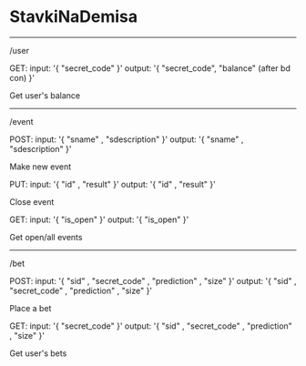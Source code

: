 # StavkiNaDemisa
****
/user

GET:
    input:  '{ "secret_code" }'
    output: '{ "secret_code", "balance" (after bd con) }'

Get user's balance

****
/event

POST:
    input:  '{ "sname" , "sdescription" }'
    output: '{ "sname" , "sdescription" }'

Make new event

PUT:
    input:  '{ "id" , "result" }'
    output: '{ "id" , "result" }'

Close event

GET:
    input:  '{ "is_open" }'
    output: '{ "is_open" }'

Get open/all events

****
/bet

POST:
    input:  '{ "sid" , "secret_code" , "prediction" , "size" }'
    output: '{ "sid" , "secret_code" , "prediction" , "size" }'

Place a bet

GET:
    input:  '{ "secret_code" }'
    output: '{ "sid" , "secret_code" , "prediction" , "size" }'

Get user's bets
